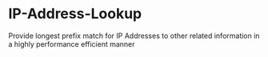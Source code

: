 # IP-Address-Lookup
Provide longest prefix match for IP Addresses to other related information in a highly performance efficient manner

